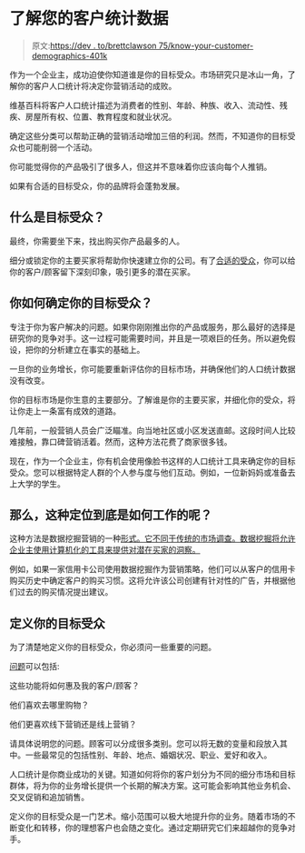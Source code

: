 # 了解您的客户统计数据

> 原文:[https://dev . to/brettclawson 75/know-your-customer-demographics-401k](https://dev.to/brettclawson75/knowing-your-customer-demographics-4o1k)

作为一个企业主，成功迫使你知道谁是你的目标受众。市场研究只是冰山一角，了解你的客户人口统计将决定你营销活动的成败。

维基百科将客户人口统计描述为消费者的性别、年龄、种族、收入、流动性、残疾、房屋所有权、位置、教育程度和就业状况。

确定这些分类可以帮助正确的营销活动增加三倍的利润。然而，不知道你的目标受众也可能削弱一个活动。

你可能觉得你的产品吸引了很多人，但这并不意味着你应该向每个人推销。

如果有合适的目标受众，你的品牌将会蓬勃发展。

## 什么是目标受众？

最终，你需要坐下来，找出购买你产品最多的人。

细分或锁定你的主要买家将帮助你快速建立你的公司。有了[合适的受众](https://www.thebalancesmb.com/what-is-a-target-audience-2295567)，你可以给你的客户/顾客留下深刻印象，吸引更多的潜在买家。

## 你如何确定你的目标受众？

专注于你为客户解决的问题。如果你刚刚推出你的产品或服务，那么最好的选择是研究你的竞争对手。这一过程可能需要时间，并且是一项艰巨的任务。所以避免假设，把你的分析建立在事实的基础上。

一旦你的业务增长，你可能要重新评估你的目标市场，并确保他们的人口统计数据没有改变。

你的目标市场是你生意的主要部分。了解谁是你的主要买家，并细化你的受众，将让你走上一条富有成效的道路。

几年前，一般营销人员会广泛瞄准。向当地社区或小区发送直邮。这段时间人比较难接触，靠口碑营销活着。然而，这种方法花费了商家很多钱。

现在，作为一个企业主，你有机会使用像脸书这样的人口统计工具来确定你的目标受众。您可以根据特定人群的个人参与度与他们互动。例如，一位新妈妈或准备去上大学的学生。

## 那么，这种定位到底是如何工作的呢？

这种方法是数据挖掘营销的一种[形式。它不同于传统的市场调查。数据挖掘将允许企业主使用计算机化的工具来提供对潜在买家的洞察。](https://fuelcycle.com/blog/data-mining-market-research/)

例如，如果一家信用卡公司使用数据挖掘作为营销策略，他们可以从客户的信用卡购买历史中确定客户的购买习惯。这将允许该公司创建有针对性的广告，并根据他们过去的购买情况提出建议。

## 定义你的目标受众

为了清楚地定义你的目标受众，你必须问一些重要的问题。

[问题](https://edkentmedia.com/15-questions-help-define-target-audience/)可以包括:

这些功能将如何惠及我的客户/顾客？

他们喜欢去哪里购物？

他们更喜欢线下营销还是线上营销？

请具体说明您的问题。顾客可以分成很多类别。您可以将无数的变量和段放入其中。一些最常见的包括性别、年龄、地点、婚姻状况、职业、爱好和收入。

人口统计是你商业成功的关键。知道如何将你的客户划分为不同的细分市场和目标群体，将为你的业务增长提供一个长期的解决方案。这可能会影响其他业务机会、交叉促销和追加销售。

定义你的目标受众是一门艺术。缩小范围可以极大地提升你的业务。随着市场的不断变化和转移，你的理想客户也会随之变化。通过定期研究它们来超越你的竞争对手。